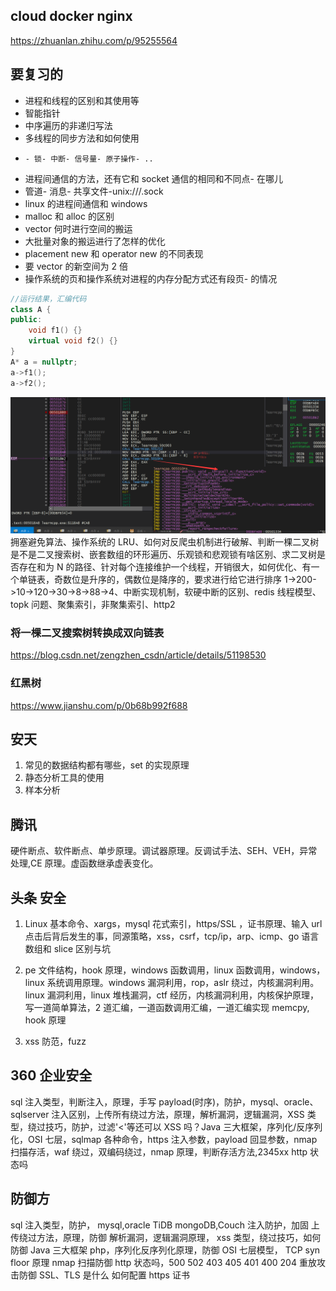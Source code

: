 ## cloud docker nginx

https://zhuanlan.zhihu.com/p/95255564

## 要复习的

- 进程和线程的区别和其使用等
- 智能指针
- 中序遍历的非递归写法
- 多线程的同步方法和如何使用
-     - 锁- 中断- 信号量- 原子操作- ..
- 进程间通信的方法，还有它和 socket 通信的相同和不同点- 在哪儿
- 管道- 消息- 共享文件-unix:///.sock
- linux 的进程间通信和 windows
- malloc 和 alloc 的区别
- vector 何时进行空间的搬运
- 大批量对象的搬运进行了怎样的优化
- placement new 和 operator new 的不同表现
- 要 vector 的新空间为 2 倍
- 操作系统的页和操作系统对进程的内存分配方式还有段页- 的情况

```cpp
//运行结果，汇编代码
class A {
public:
    void f1() {}
    virtual void f2() {}
}
A* a = nullptr;
a->f1();
a->f2();
```

![result](2019-08-30-10-11-40.png)
拥塞避免算法、操作系统的 LRU、如何对反爬虫机制进行破解、判断一棵二叉树是不是二叉搜索树、嵌套数组的环形遍历、乐观锁和悲观锁有啥区别、求二叉树是否存在和为 N 的路径、针对每个连接维护一个线程，开销很大，如何优化、有一个单链表，奇数位是升序的，偶数位是降序的，要求进行给它进行排序 1->200->10->120->30->8->88->4、中断实现机制，软硬中断的区别、redis 线程模型、topk 问题、聚集索引，非聚集索引、http2

### 将一棵二叉搜索树转换成双向链表

https://blog.csdn.net/zengzhen_csdn/article/details/51198530

### 红黑树

https://www.jianshu.com/p/0b68b992f688

## 安天

1. 常见的数据结构都有哪些，set 的实现原理
2. 静态分析工具的使用
3. 样本分析

## 腾讯

硬件断点、软件断点、单步原理。调试器原理。反调试手法、SEH、VEH，异常处理,CE 原理。虚函数继承虚表变化。

## 头条 安全

1. Linux 基本命令、xargs，mysql 花式索引，https/SSL ，证书原理、输入 url 点击后背后发生的事，同源策略，xss，csrf，tcp/ip，arp、icmp、go 语言数组和 slice 区别与坑

2. pe 文件结构，hook 原理，windows 函数调用，linux 函数调用，windows，linux 系统调用原理。windows 漏洞利用，rop，aslr 绕过，内核漏洞利用。linux 漏洞利用，linux 堆栈漏洞，ctf 经历，内核漏洞利用，内核保护原理，写一道简单算法，2 道汇编，一道函数调用汇编，一道汇编实现 memcpy, hook 原理

3) xss 防范，fuzz

## 360 企业安全

sql 注入类型，判断注入，原理，手写 payload(时序)，防护，mysql、oracle、sqlserver 注入区别，上传所有绕过方法，原理，解析漏洞，逻辑漏洞，XSS 类型，绕过技巧，防护，过滤'<'等还可以 XSS 吗？Java 三大框架，序列化/反序列化，OSI 七层，sqlmap 各种命令，https 注入参数，payload 回显参数，nmap 扫描存活，waf 绕过，双编码绕过，nmap 原理，判断存活方法,2345xx http 状态吗

## 防御方

sql 注入类型，防护，
mysql,oracle TiDB mongoDB,Couch 注入防护，加固
上传绕过方法，原理，防御
解析漏洞，逻辑漏洞原理，
xss 类型，绕过技巧，如何防御
Java 三大框架
php，序列化反序列化原理，防御
OSI 七层模型，
TCP syn floor 原理
nmap 扫描防御
http 状态吗，500 502 403 405 401 400 204
重放攻击防御
SSL、TLS 是什么
如何配置 https 证书
